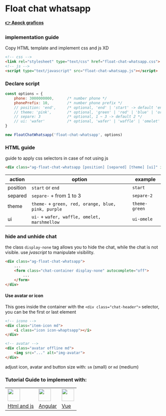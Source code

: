 # Float chat whatsapp
**[👉 Apock graficos](https://www.youtube.com/ApockGraficos "Canal Youtube")**

### implementation guide
Copy HTML template and implement css and js XD

```html
<!-- css -->
<link rel="stylesheet" type="text/css" href="float-chat-whatsapp.css">
<!-- js -->
<script type="text/javascript" src="float-chat-whatsapp.js"></script>
```

### Declare script

```js
const options = {
    phone: 3000000000,      /* number phone */
    phonePrefix: 10,        /* number phone prefix */
    // position: 'end',     /* optional, 'end' | 'start' -> default 'end' */
    // theme: 'pink',       /* optional, 'green' | 'red' | 'blue' | 'orange' | 'pink' | 'purple' -> default 'green' */
    // separe: 3            /* optional, 1 ~ 3 -> default 2 */
    // ui: 'wafer'          /* optional, 'wafer' | 'waffle' | 'omelet' | 'marshmellow' -> default 'waffle' */
}

new FloatChatWhatsapp('float-chat-whatsapp', options)
```

### HTML guide
guide to apply css selectors in case of not using js

```html
<div class="ag-float-chat-whatsapp [position] [separed] [theme] [ui]" id="float-chat-whatsapp">
```

| action   | option                                              | example       |
| -------- | --------------------------------------------------- | ------------- |
| position | `start` or `end`                                    | `start`       |
| separed  | `separe-` + from 1 to 3                             | `separe-2`    |
| theme    | `theme-` + `green, red, orange, blue, pink, purple` | `theme-green` |
| ui       | `ui-` + `wafer, waffle, omelet, marshmellow`        | `ui-omele`    |



### hide and unhide chat
the class `display-none` tag allows you to hide the chat, while the chat is not visible.
use *jvascript* to manipulate visibility.

```html
<div class="ag-float-chat-whatsapp">
    ...
    <form class="chat-container display-none" autocomplete="off">
        ...
    </form>
</div>
```

#### Use avatar or icon
This goes inside the container with the `<div class="chat-header">` selector, you can be the first or last element

```html
<!-- icono -->
<div class="item-icon md">
    <i class="icon icon-whaptsapp"></i>
</div>

<!-- avatar -->
<div class="avatar offline md">
    <img src="..." alt="img-avatar">
</div>
```

adjust icon, avatar and button size with:
`sm` (small) or `md` (medium)

### Tutorial Guide to implement with:

<table>
    <tr>
        <td><img width="40" src="https://cdn.jsdelivr.net/gh/devicons/devicon/icons/javascript/javascript-original.svg" /></td>
        <td><img width="40" src="https://cdn.jsdelivr.net/gh/devicons/devicon/icons/angularjs/angularjs-original.svg" /></td>
        <td><img width="40" src="https://cdn.jsdelivr.net/gh/devicons/devicon/icons/vuejs/vuejs-original.svg" /></td>
    </tr>
    <tr>
        <td><a href="https://www.youtube.com/ApockGraficos">Html and js</a></td>
        <td><a href="https://www.youtube.com/ApockGraficos">Angular</a></td>
        <td><a href="https://www.youtube.com/ApockGraficos">Vue</a></td>
    </tr>
</table>

